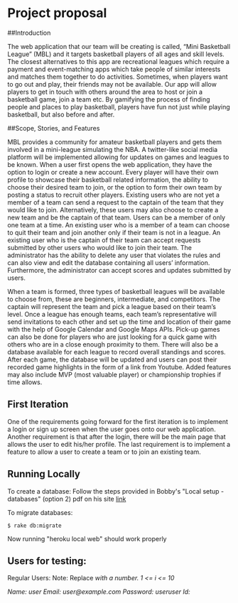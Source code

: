 # Project proposal

##Introduction

The web application that our team will be creating is called, “Mini Basketball League” (MBL) and it targets basketball players of all ages and skill levels. The closest alternatives to this app are recreational leagues which require a payment and event-matching apps which take people of similar interests and matches them together to do activities. Sometimes, when players want to go out and play, their friends may not be available. Our app will allow players to get in touch with others around the area to host or join a basketball game, join a team etc. By gamifying the process of finding people and places to play basketball, players have fun not just while playing basketball, but also before and after.

##Scope, Stories, and Features

MBL provides a community for amateur basketball players and gets them involved in a mini-league simulating the NBA. A twitter-like social media platform will be implemented allowing for updates on games and leagues to be known. When a user first opens the web application, they have the option to login or create a new account. Every player will have their own profile to showcase their basketball related information, the ability to choose their desired team to join, or the option to form their own team by posting a status to recruit other players. Existing users who are not yet a member of a team can send a request to the captain of the team that they would like to join. Alternatively, these users may also choose to create a new team and be the captain of that team. Users can be a member of only one team at a time. An existing user who is a member of a team can choose to quit their team and join another only if their team is not in a league. An existing user who is the captain of their team can accept requests submitted by other users who would like to join their team. The administrator has the ability to delete any user that violates the rules and can also view and edit the database containing all users’ information. Furthermore, the administrator can accept scores and updates submitted by users.

When a team is formed, three types of basketball leagues will be available to choose from, these are beginners, intermediate, and competitors. The captain will represent the team and pick a league based on their team’s level. Once a league has enough teams, each team’s representative will send invitations to each other and set up the time and location of their game with the help of Google Calendar and Google Maps APIs. Pick-up games can also be done for players who are just looking for a quick game with others who are in a close enough proximity to them. There will also be a database available for each league to record overall standings and scores. After each game, the database will be updated and users can post their recorded game highlights in the form of a link from Youtube. Added features may also include MVP (most valuable player) or championship trophies if time allows.

## First Iteration

One of the requirements going forward for the first iteration is to implement a login or sign up screen when the user goes onto our web application. Another requirement is that after the login, there will be the main page that allows the user to edit his/her profile. The last requirement is to implement a feature to allow a user to create a team or to join an existing team.



## Running Locally

To create a database:
Follow the steps provided in Bobby's "Local setup - databases" (option 2) pdf on his site [link](http://www.cs.sfu.ca/CourseCentral/276/bobbyc/n/tutorials/database-for-local-development.pdf)

To migrate databases:
```
$ rake db:migrate
```

Now running "heroku local web" should work properly

## Users for testing:

Regular Users:
Note: Replace <i> with a number. 1 <= i <= 10

Name: user<i>
Email: user<i>@example.com
Password: useruser<i>
Id: <i>
